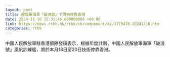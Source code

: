 ```yaml
---
layout: post
title: 解放軍海軍「破浪號」下周初停靠香港
date: 2024-11-16 15:31:46.000000000 +08:00
link: https://news.rthk.hk/rthk/ch/component/k2/1779470-20241116.htm
categories: rthk
---
```


中國人民解放軍駐香港部隊發稿表示，根據年度計劃，中國人民解放軍海軍「破浪號」風帆訓練艦，將於本月18日至20日技術停靠香港。
